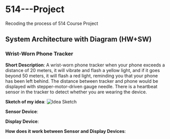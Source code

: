 # 514---Project
Recoding the process of 514 Course Project


## System Architecture with Diagram (HW+SW) 
### Wrist-Worn Phone Tracker
**Short Description**: A wrist-worn phone tracker when your phone exceeds a distance of 20 meters, it will vibrate and flash a yellow light, and if it goes beyond 50 meters, it will flash a red light, reminding you that your phone has been left behind. The distance between tracker and phone would be displayed with stepper-motor-driven gauge needle. There is a heartbeat sensor in the tracker to detect whether you are wearing the device.

**Sketch of my idea**:
![Idea Sketch](https://drive.google.com/file/d/16JzeM4SG-zMPBQGRocjx_5VgKHVBw_1n/view?usp=sharing)

**Sensor Device**:

**Display Device**:

**How does it work between Sensor and Display Devices**:
